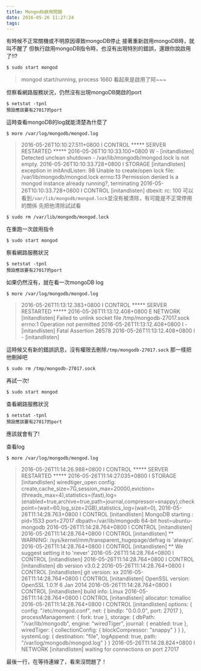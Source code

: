 ```yaml
---
title: Mongodb啟用問題
date: 2016-05-26 11:27:24
tags:
---
```


有時候不正常關機或不明原因導致mongoDB停止
接著重新啟用mongoDB時，就叫不醒了
但執行啟用mongoDB指令時，也沒有出現特別的錯誤，還跟你說啟用了!!?
```
$ sudo start mongod
```
> mongod start/running, process 1660
> 看起來是啟用了阿~~~

但察看網路服務狀況，仍然沒有出現mongoDB開啟的port
```
$ netstat -tpnl
預設應該要有27017的port
```

這時查看mongoDB的log就能清楚為什麼了

```
$ more /var/log/mongodb/mongod.log
```
> 2016-05-26T10:10:27.511+0800 I CONTROL  ***** SERVER RESTARTED *****
> 2016-05-26T10:10:33.100+0800 W -        [initandlisten] Detected unclean shutdown - /var/lib/mongodb/mongod.lock is not empty.
> 2016-05-26T10:10:33.728+0800 I STORAGE  [initandlisten] exception in initAndListen: 98 Unable to create/open lock file: /var/lib/mongodb/mongod.lock errno:13 Permission denied Is a mongod instance already running?, terminating
> 2016-05-26T10:10:33.728+0800 I CONTROL  [initandlisten] dbexit:  rc: 100
可以看到`/var/lib/mongodb/mongod.lock`並沒有被清除，有可能是不正常停用的關係
先把他清除試試看
```
$ sudo rm /var/lib/mongodb/mongod.lock
```

在重跑一次啟用指令
```
$ sudo start mongod
```

察看網路服務狀況
```
$ netstat -tpnl
預設應該要有27017的port
```

如果仍然沒有，就在看一次mongoDB log
```
$ more /var/log/mongodb/mongod.log
```
> 2016-05-26T11:13:12.383+0800 I CONTROL  ***** SERVER RESTARTED *****
> 2016-05-26T11:13:12.408+0800 E NETWORK  [initandlisten] Failed to unlink socket file /tmp/mongodb-27017.sock errno:1 Operation not permitted
> 2016-05-26T11:13:12.408+0800 I -        [initandlisten] Fatal Assertion 28578
> 2016-05-26T11:13:12.408+0800 I -        [initandlisten] 

這時候又有新的錯誤訊息，沒有權限去刪除`/tmp/mongodb-27017.sock`
那一樣把他刪掉吧
```
$ sudo rm /tmp/mongodb-27017.sock
```

再試一次!
```
$ sudo start mongod
```

查看網路服務狀況
```
$ netstat -tpnl
預設應該要有27017的port
```
應該就會有了!

查看log
```
$ more /var/log/mongodb/mongod.log
```
> 2016-05-26T11:14:26.988+0800 I CONTROL  ***** SERVER RESTARTED *****
> 2016-05-26T11:14:27.035+0800 I STORAGE  [initandlisten] wiredtiger_open config: create,cache_size=7G,session_max=20000,eviction=(threads_max=4),statistics=(fast),log=(enabled=true,archive=true,path=journal,compressor=snappy),checkpoint=(wait=60,log_size=2GB),statistics_log=(wait=0),
> 2016-05-26T11:14:28.763+0800 I CONTROL  [initandlisten] MongoDB starting : pid=1533 port=27017 dbpath=/var/lib/mongodb 64-bit host=ubuntu-mongodb
> 2016-05-26T11:14:28.764+0800 I CONTROL  [initandlisten] 
> 2016-05-26T11:14:28.764+0800 I CONTROL  [initandlisten] ** WARNING: /sys/kernel/mm/transparent_hugepage/defrag is 'always'.
> 2016-05-26T11:14:28.764+0800 I CONTROL  [initandlisten] **        We suggest setting it to 'never'
> 2016-05-26T11:14:28.764+0800 I CONTROL  [initandlisten] 
> 2016-05-26T11:14:28.764+0800 I CONTROL  [initandlisten] db version v3.0.2
> 2016-05-26T11:14:28.764+0800 I CONTROL  [initandlisten] git version: xx
> 2016-05-26T11:14:28.764+0800 I CONTROL  [initandlisten] OpenSSL version: OpenSSL 1.0.1f 6 Jan 2014
> 2016-05-26T11:14:28.764+0800 I CONTROL  [initandlisten] build info: Linux 
> 2016-05-26T11:14:28.764+0800 I CONTROL  [initandlisten] allocator: tcmalloc
> 2016-05-26T11:14:28.764+0800 I CONTROL  [initandlisten] options: { config: "/etc/mongod.conf", net: { bindIp: "0.0.0.0", port: 27017 }, processManagement: { fork: true }, storage: { dbPath: "/var/lib/mongodb", engine: "wiredTiger", journal: { enabled: true }, wiredTiger: { collectionConfig: { blockCompressor: "snappy" } } }, systemLog: { destination: "file", logAppend: true, path: "/var/log/mongodb/mongod.log" } }
> 2016-05-26T11:14:28.824+0800 I NETWORK  [initandlisten] waiting for connections on port 27017

最後一行，在等待連線了，看來沒問題了！
